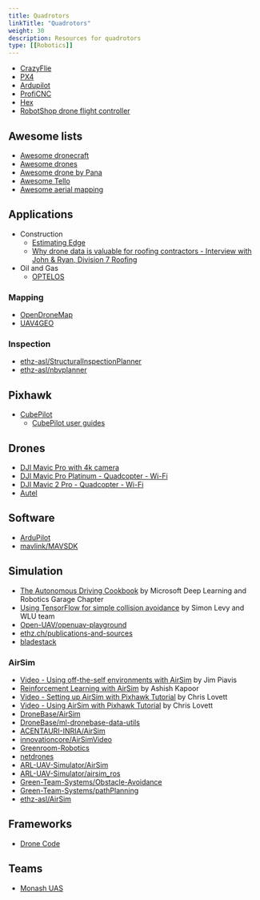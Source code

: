 ```yaml
---
title: Quadrotors
linkTitle: "Quadrotors"
weight: 30
description: Resources for quadrotors
type: [[Robotics]]
---
```


* [CrazyFlie](https://store.bitcraze.io/products/crazyflie-2-1)
* [PX4](https://github.com/PX4)
* [Ardupilot](https://ardupilot.org/dev/index.html)
* [ProfiCNC](http://www.proficnc.com/)
* [Hex](http://www.hex.aero/)
* [RobotShop drone flight controller](https://www.robotshop.com/ca/en/uav-drone-flight-controllers.html)

## Awesome lists

* [Awesome dronecraft](https://github.com/ntakouris/awesome-dronecraft)
* [Awesome drones](https://github.com/janesmae/awesome-drones)
* [Awesome drone by Pana](https://github.com/Pana/awesome-drone)
* [Awesome Tello](https://github.com/Matthias84/awesome-tello)
* [Awesome aerial mapping](https://github.com/OpenDroneMap/awesome-aerial-mapping)

## Applications

* Construction
  * [Estimating Edge](https://www.estimatingedge.com/)
  * [Why drone data is valuable for roofing contractors - Interview with John & Ryan, Division 7 Roofing](https://youtu.be/pWUFyhSfHaU)
* Oil and Gas
  * [OPTELOS](https://optelos.com/oil-and-gas/)

### Mapping

* [OpenDroneMap](https://opendronemap.org/)
* [UAV4GEO](https://www.uav4geo.com/)

### Inspection

* [ethz-asl/StructuralInspectionPlanner](https://github.com/ethz-asl/StructuralInspectionPlanner)
* [ethz-asl/nbvplanner](https://github.com/ethz-asl/nbvplanner)

## Pixhawk

* [CubePilot](https://www.cubepilot.org/#/home)
  * [CubePilot user guides](https://docs.cubepilot.org/user-guides/)

## Drones

* [DJI Mavic Pro with 4k camera](https://www.bestbuy.ca/en-ca/product/dji-mavic-pro-quadcopter-drone-with-4k-uhd-camera-controller-fly-more-bundle-platinum-bilingual/11624405)
* [DJI Mavic Pro Platinum - Quadcopter - Wi-Fi](https://www.dell.com/en-ca/shop/dji-mavic-pro-platinum-quadcopter-wi-fi/apd/aa035232/gaming-gaming-accessories?gacd=9683780-3004-5761040-0-0)
* [DJI Mavic 2 Pro - Quadcopter - Wi-Fi](https://www.dell.com/en-ca/shop/dji-mavic-2-pro-quadcopter-wi-fi/apd/aa410884/gaming-gaming-accessories?ref=p13n_ena_pdp_vv&c=ca&cs=cadhs1&l=en&s=dhs)
* [Autel](https://www.autelpilot.com/)

## Software

* [ArduPilot](https://ardupilot.org/)
* [mavlink/MAVSDK](https://github.com/mavlink/MAVSDK)

## Simulation

* [The Autonomous Driving Cookbook](https://aka.ms/AutonomousDrivingCookbook) by Microsoft Deep Learning and Robotics Garage Chapter
* [Using TensorFlow for simple collision avoidance](https://github.com/simondlevy/AirSimTensorFlow) by Simon Levy and WLU team
* [Open-UAV/openuav-playground](https://github.com/Open-UAV/openuav-playground)
* [ethz.ch/publications-and-sources](https://asl.ethz.ch/publications-and-sources/open-source-software.html)
* [bladestack](https://www.bladestack.nl/)

### AirSim

* [Video - Using off-the-self environments with AirSim](https://www.youtube.com/watch?v=y09VbdQWvQY) by Jim Piavis
* [Reinforcement Learning with AirSim](https://microsoft.github.io/AirSim/docs/reinforcement_learning) by Ashish Kapoor
* [Video - Setting up AirSim with Pixhawk Tutorial](https://youtu.be/1oY8Qu5maQQ) by Chris Lovett
* [Video - Using AirSim with Pixhawk Tutorial](https://youtu.be/HNWdYrtw3f0) by Chris Lovett
* [DroneBase/AirSim](https://github.com/DroneBase/AirSim)
* [DroneBase/ml-dronebase-data-utils](https://github.com/DroneBase/ml-dronebase-data-utils)
* [ACENTAURI-INRIA/AirSim](https://github.com/ACENTAURI-INRIA/AirSim)
* [innovationcore/AirSimVideo](https://github.com/innovationcore/AirSimVideo)
* [Greenroom-Robotics](https://github.com/Greenroom-Robotics)
* [netdrones](https://github.com/netdrones)
* [ARL-UAV-Simulator/AirSim](https://github.com/ARL-UAV-Simulator/AirSim)
* [ARL-UAV-Simulator/airsim_ros](https://github.com/ARL-UAV-Simulator/airsim_ros)
* [Green-Team-Systems/Obstacle-Avoidance](https://github.com/Green-Team-Systems/Obstacle-Avoidance)
* [Green-Team-Systems/pathPlanning](https://github.com/Green-Team-Systems/pathPlanning)
* [ethz-asl/AirSim](https://github.com/ethz-asl/AirSim)

## Frameworks

* [Drone Code](https://www.dronecode.org/projects/)

## Teams

* [Monash UAS](https://monashuas.org/)

